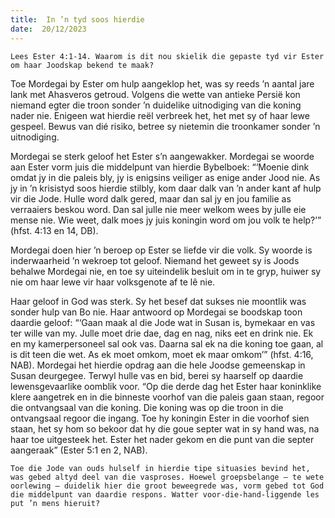 ```yaml
---
title:  In ’n tyd soos hierdie
date:  20/12/2023
---
```


`Lees Ester 4:1-14. Waarom is dit nou skielik die gepaste tyd vir Ester om haar Joodskap bekend te maak?`

Toe Mordegai by Ester om hulp aangeklop het, was sy reeds ’n aantal jare lank met Ahasveros getroud. Volgens die wette van antieke Persië kon niemand egter die troon sonder ’n duidelike uitnodiging van die koning nader nie. Enigeen wat hierdie reël verbreek het, het met sy of haar lewe gespeel. Bewus van dié risiko, betree sy nietemin die troonkamer sonder ’n uitnodiging.

Mordegai se sterk geloof het Ester s’n aangewakker. Mordegai se woorde aan Ester vorm juis die middelpunt van hierdie Bybelboek: “‘Moenie dink omdat jy in die paleis bly, jy is enigsins veiliger as enige ander Jood nie. As jy in ’n krisistyd soos hierdie stilbly, kom daar dalk van ’n ander kant af hulp vir die Jode. Hulle word dalk gered, maar dan sal jy en jou familie as verraaiers beskou word. Dan sal julle nie meer welkom wees by julle eie mense nie. Wie weet, dalk moes jy juis koningin word om jou volk te help?’” (hfst. 4:13 en 14, DB).

Mordegai doen hier ’n beroep op Ester se liefde vir die volk. Sy woorde is inderwaarheid ’n wekroep tot geloof. Niemand het geweet sy is Joods behalwe Mordegai nie, en toe sy uiteindelik besluit om in te gryp, huiwer sy nie om haar lewe vir haar volksgenote af te lê nie.

Haar geloof in God was sterk. Sy het besef dat sukses nie moontlik was sonder hulp van Bo nie. Haar antwoord op Mordegai se boodskap toon daardie geloof: “‘Gaan maak al die Jode wat in Susan is, bymekaar en vas ter wille van my. Julle moet drie dae, dag en nag, niks eet en drink nie. Ek en my kamerpersoneel sal ook vas. Daarna sal ek na die koning toe gaan, al is dit teen die wet. As ek moet omkom, moet ek maar omkom’” (hfst. 4:16, NAB). Mordegai het hierdie opdrag aan die hele Joodse gemeenskap in Susan deurgegee. Terwyl hulle vas en bid, berei sy haarself op daardie lewensgevaarlike oomblik voor. “Op die derde dag het Ester haar koninklike klere aangetrek en in die binneste voorhof van die paleis gaan staan, regoor die ontvangsaal van die koning. Die koning was op die troon in die ontvangsaal regoor die ingang. Toe hy koningin Ester in die voorhof sien staan, het sy hom so bekoor dat hy die goue septer wat in sy hand was, na haar toe uitgesteek het. Ester het nader gekom en die punt van die septer aangeraak” (Ester 5:1 en 2, NAB).

`Toe die Jode van ouds hulself in hierdie tipe situasies bevind het, was gebed altyd deel van die vasproses. Hoewel groepsbelange — te wete oorlewing — duidelik hier die groot beweegrede was, vorm gebed tot God die middelpunt van daardie respons. Watter voor-die-hand-liggende les put ’n mens hieruit?`